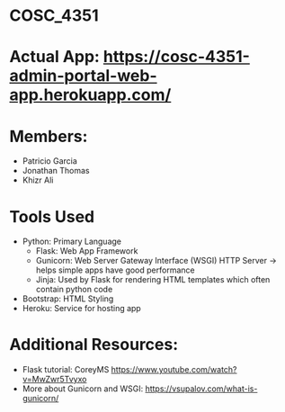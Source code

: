 # COSC_4351

# Actual App: https://cosc-4351-admin-portal-web-app.herokuapp.com/

# Members:
- Patricio Garcia
- Jonathan Thomas
- Khizr Ali

# Tools Used
- Python: Primary Language
  - Flask: Web App Framework
  - Gunicorn: Web Server Gateway Interface (WSGI) HTTP Server -> helps simple apps have good performance
  - Jinja: Used by Flask for rendering HTML templates which often contain python code
- Bootstrap: HTML Styling
- Heroku: Service for hosting app

# Additional Resources:
- Flask tutorial: CoreyMS https://www.youtube.com/watch?v=MwZwr5Tvyxo
- More about Gunicorn and WSGI: https://vsupalov.com/what-is-gunicorn/
